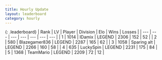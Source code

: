 ```yaml
---
title: Hourly Update
layout: leaderboard
category: hourly
---
```


{: .leaderboard}
| Rank | LV | Player | Division | Elo | Wins | Losses |
| --- | --- | --- | --- | --- | --- | --- |
| <span data-change="0">1</span> | 1014 | <span title="ID: 357425">IDamix</span> | LEGEND | <span data-change="0">2306</span> | <span data-change="0">152</span> | <span data-change="0">52</span> |
| <span data-change="0">2</span> | 580 | <span title="ID: 454722">Blazegamer836</span> | LEGEND | <span data-change="0">2287</span> | <span data-change="0">165</span> | <span data-change="0">62</span> |
| <span data-change="0">3</span> | 1058 | <span title="ID: 203132">Sparing alt</span> | LEGEND | <span data-change="0">2266</span> | <span data-change="0">160</span> | <span data-change="0">58</span> |
| <span data-change="0">4</span> | 635 | <span title="ID: 498412">LuckySpin</span> | LEGEND | <span data-change="0">2231</span> | <span data-change="0">175</span> | <span data-change="0">84</span> |
| <span data-change="0">5</span> | 1368 | <span title="ID: 164871">TeamMario</span> | LEGEND | <span data-change="2">2209</span> | <span data-change="1">72</span> | <span data-change="0">12</span> |